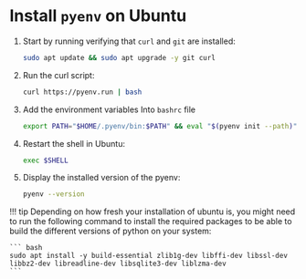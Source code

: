 # Install `pyenv` on Ubuntu

1. Start by running verifying that `curl` and `git` are installed:
    ``` bash
    sudo apt update && sudo apt upgrade -y git curl
    ```

2. Run the curl script:
    ``` bash
    curl https://pyenv.run | bash
    ```

3. Add the environment variables Into `bashrc` file
    ``` bash
    export PATH="$HOME/.pyenv/bin:$PATH" && eval "$(pyenv init --path)" && echo -e 'if command -v pyenv 1>/dev/null 2>&1; then\n eval "$(pyenv init -)"\nfi' >> ~/.bashrc
    ```

4. Restart the shell in Ubuntu:
    ``` bash
    exec $SHELL
    ```

5. Display the installed version of the pyenv:
    ``` bash
    pyenv --version
    ```

!!! tip
    Depending on how fresh your installation of ubuntu is, you might need to run the following command to install the required packages to be able to build the different versions of python on your system:

    ``` bash
    sudo apt install -y build-essential zlib1g-dev libffi-dev libssl-dev libbz2-dev libreadline-dev libsqlite3-dev liblzma-dev
    ```